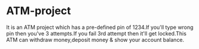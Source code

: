# ATM-project
It is an ATM project which has a pre-defined pin of 1234.If you'll type wrong pin then you've 3 attempts.If you fail 3rd attempt then it'll get locked.This ATM can withdraw money,deposit money &amp; show your account balance.

